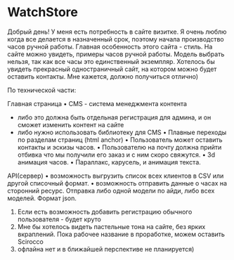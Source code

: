 # WatchStore

Добрый день! 
У меня есть потребность в сайте визитке. Я очень люблю когда все делается в назначенный срок, поэтому начала производство часов ручной работы. Главная особенность этого сайта - стиль. На сайте можно увидеть, примеры часов ручной работы. Модель выбрать нельзя, так как все часы это единственный экземпляр. Хотелось бы увидеть прекрасный одностраничный сайт, на котором можно будет оставить контакты. Мне кажется, должно получиться отлично)

По технической части:

Главная страница
 • CMS - система менеджмента контента
 - либо это должна быть отдельная регистрация для админа, и он сможет изменить контент на сайте
 - либо нужно использовать библиотеку для CMS
 • Плавные переходы по разделам страниц (html anchor)
 • Пользователь может оставить контакты и эскизы часов.
 • Пользователю на почту должна прийти отбивка что мы получили его заказ и с ним скоро свяжутся.
 • 3d анимация часов.
 • Параллакс, карусель, и анимация текста.

API(сервер)
 • возможность выгрузить список всех клиентов в CSV или другой списочный формат.
 • возможность отправить данные о часах на сторонний ресурс. Отправка либо одной модели по айди, либо всех моделей. Формат json.

1. Если есть возможность добавить регистрацию обычного пользователя - будет круто
2. Мне бы хотелось видеть пастельные тона на сайте, без ярких вкраплений. Пока рабочее название в проработке, можем оставить Scirocco
3. офлайна нет и в ближайшей перспективе не планируется)